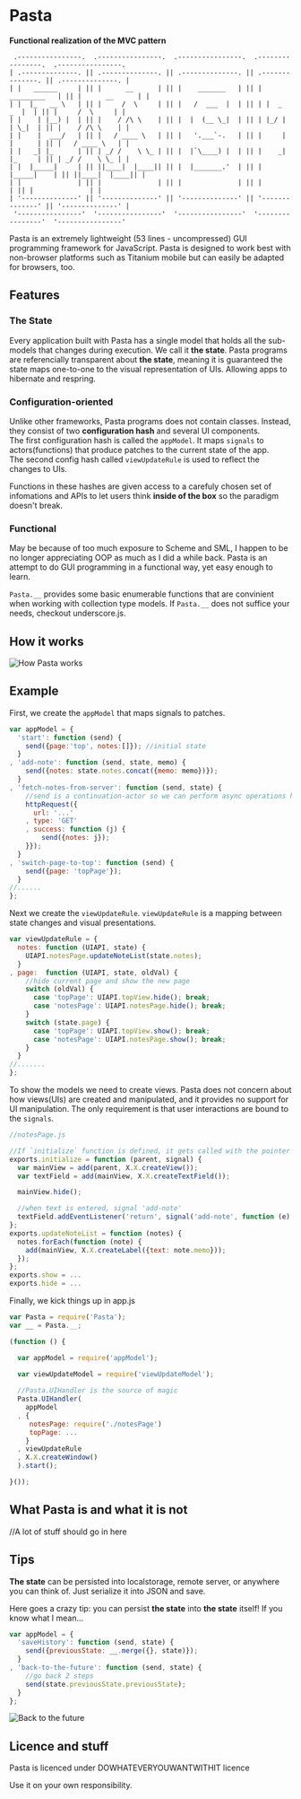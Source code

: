 Pasta
=====

**Functional realization of the MVC pattern**

```
 .----------------.  .----------------.  .----------------.  .----------------.  .----------------. 
| .--------------. || .--------------. || .--------------. || .--------------. || .--------------. |
| |   ______     | || |      __      | || |    _______   | || |  _________   | || |      __      | |
| |  |_   __ \   | || |     /  \     | || |   /  ___  |  | || | |  _   _  |  | || |     /  \     | |
| |    | |__) |  | || |    / /\ \    | || |  |  (__ \_|  | || | |_/ | | \_|  | || |    / /\ \    | |
| |    |  ___/   | || |   / ____ \   | || |   '.___`-.   | || |     | |      | || |   / ____ \   | |
| |   _| |_      | || | _/ /    \ \_ | || |  |`\____) |  | || |    _| |_     | || | _/ /    \ \_ | |
| |  |_____|     | || ||____|  |____|| || |  |_______.'  | || |   |_____|    | || ||____|  |____|| |
| |              | || |              | || |              | || |              | || |              | |
| '--------------' || '--------------' || '--------------' || '--------------' || '--------------' |
 '----------------'  '----------------'  '----------------'  '----------------'  '----------------' 
```

Pasta is an extremely lightweight (53 lines - uncompressed) GUI programming framework for JavaScript. Pasta is designed to work best with non-browser platforms such as Titanium mobile but can easily be adapted for browsers, too.

Features
--------

### The State ###

Every application built with Pasta has a single model that holds all the sub-models that changes during execution. We call it **the state**.
Pasta programs are referencially transparent about **the state**, meaning it is guaranteed the state maps one-to-one to the visual representation of UIs. 
Allowing apps to hibernate and respring.

### Configuration-oriented ###

Unlike other frameworks, Pasta programs does not contain classes. 
Instead, they consist of two **configuration hash** and several UI components.  
The first configuration hash is called the `appModel`. 
It maps `signals` to actors(functions) that produce patches to the current state of the app.  
The second config hash called `viewUpdateRule` is used to reflect the changes to UIs.

Functions in these hashes are given access to a carefuly chosen set of infomations and APIs 
to let users think **inside of the box** so the paradigm doesn't break.

### Functional ###

May be because of too much exposure to Scheme and SML, I happen to be no longer appreciating OOP as much as I did a while back.
Pasta is an attempt to do GUI programming in a functional way, yet easy enough to learn.

`Pasta.__` provides some basic enumerable functions that are convinient when working with collection type models. 
If `Pasta.__` does not suffice your needs, checkout underscore.js.

How it works
------------

![How Pasta works](https://raw.github.com/ympbyc/Pasta/master/assets/img/diagram.png)

Example
-------

First, we create the `appModel` that maps signals to patches.

```javascript
var appModel = {
  'start': function (send) {
    send({page:'top', notes:[]}); //initial state
  }
, 'add-note': function (send, state, memo) {
    send({notes: state.notes.concat({memo: memo})});
  }
, 'fetch-notes-from-server': function (send, state) {
    //send is a continuation-actor so we can perform async operations here
    httpRequest({
      url: '...'
    , type: 'GET'
    , success: function (j) {
        send({notes: j});
    }});
  }
, 'switch-page-to-top': function (send) {
    send({page: 'topPage'});
  }
//......
};
```

Next we create the `viewUpdateRule`.
 `viewUpdateRule` is a mapping between state changes and visual presentations.

```javascript
var viewUpdateRule = {
  notes: function (UIAPI, state) {
    UIAPI.notesPage.updateNoteList(state.notes);
  }
, page:  function (UIAPI, state, oldVal) {
    //hide current page and show the new page
    switch (oldVal) {
      case 'topPage': UIAPI.topView.hide(); break;
      case 'notesPage': UIAPI.notesPage.hide(); break;
    }
    switch (state.page) {
      case 'topPage': UIAPI.topView.show(); break;
      case 'notesPage': UIAPI.notesPage.show(); break;
    }
  }
//.......
};
```

To show the models we need to create views. 
Pasta does not concern about how views(UIs) are created and manipulated, and it provides no support for UI manipulation. 
The only requirement is that user interactions are bound to the `signals`.

```javascript
//notesPage.js

//If `initialize` function is defined, it gets called with the pointer to parent element and the `signal` function
exports.initialize = function (parent, signal) {
  var mainView = add(parent, X.X.createView());
  var textField = add(mainView, X.X.createTextField());

  mainView.hide();

  //when text is entered, signal 'add-note'
  textField.addEventListener('return', signal('add-note', function (e) { return e.source.value; }));
};
exports.updateNoteList = function (notes) {
  notes.forEach(function (note) {
    add(mainView, X.X.createLabel({text: note.memo}));
  });
};
exports.show = ...
exports.hide = ...
```

Finally, we kick things up in app.js

```javascript
var Pasta = require('Pasta');
var __ = Pasta.__;

(function () {

  var appModel = require('appModel');  
  
  var viewUpdateModel = require('viewUpdateModel');

  //Pasta.UIHandler is the source of magic
  Pasta.UIHandler(
    appModel
  , {
     notesPage: require('./notesPage')
     topPage: ... 
    }
  , viewUpdateRule
  , X.X.createWindow()
  ).start();

}());
```

What Pasta is and what it is not
-----------------------------

//A lot of stuff should go in here


Tips
----

**The state** can be persisted into localstorage, remote server, or anywhere you can think of. Just serialize it into JSON and save.

Here goes a crazy tip: you can persist **the state** into **the state** itself! If you know what I mean...

```javascript
var appModel = {
  'saveHistory': function (send, state) {
    send({previousState: __.merge({}, state)});
  }
, 'back-to-the-future': function (send, state) {
    //go back 2 steps
    send(state.previousState.previousState);
  }
};
```

![Back to the future](https://raw.github.com/ympbyc/Pasta/master/assets/img/backtothefuture.jpg)


Licence and stuff
-----------------

Pasta is licenced under DOWHATEVERYOUWANTWITHIT licence

Use it on your own responsibility.
